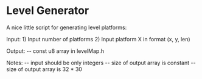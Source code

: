 # Level Generator

A nice little script for generating level platforms:

Input:
	1) Input number of platforms
	2) Input platform X in format (x, y, len)

Output:
	-- const u8 array in levelMap.h
	

Notes:
	-- input should be only integers
	-- size of output array is constant
	-- size of output array is 32 * 30
